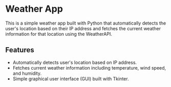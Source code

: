 # Weather App

This is a simple weather app built with Python that automatically detects the user's location based on their IP address and fetches the current weather information for that location using the WeatherAPI.

## Features

- Automatically detects user's location based on IP address.
- Fetches current weather information including temperature, wind speed, and humidity.
- Simple graphical user interface (GUI) built with Tkinter.

